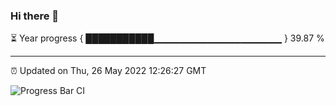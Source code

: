 ### Hi there 👋

⏳ Year progress { ███████████▁▁▁▁▁▁▁▁▁▁▁▁▁▁▁▁▁▁▁ } 39.87 %

---

⏰ Updated on Thu, 26 May 2022 12:26:27 GMT

![Progress Bar CI](https://github.com/liununu/liununu/workflows/Progress%20Bar%20CI/badge.svg)

